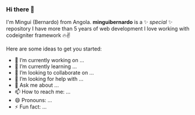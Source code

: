 ### Hi there 👋

I'm Mingui (Bernardo) from Angola.
**minguibernardo** is a ✨ _special_ ✨ repository 
I have more than 5 years of web development I love working with codeigniter framework 🔥✌️

Here are some ideas to get you started:

- 🔭 I’m currently working on ...
- 🌱 I’m currently learning ...
- 👯 I’m looking to collaborate on ...
- 🤔 I’m looking for help with ...
- 💬 Ask me about ...
- 📫 How to reach me: ...
- 😄 Pronouns: ...
- ⚡ Fun fact: ...


